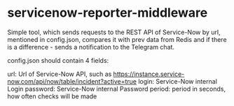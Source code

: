 # servicenow-reporter-middleware

Simple tool, which sends requests to the REST API of Service-Now by url, mentioned in config.json, compares it with prev data from Redis and if there is a difference - sends a notification to the Telegram chat.

config.json should contain 4 fields:

url: Url of Service-Now API, such as https://instance.service-now.com/api/now/table/incident?active=true
login: Service-Now internal Login
password: Service-Now internal Password
period: period in seconds, how often checks will be made
